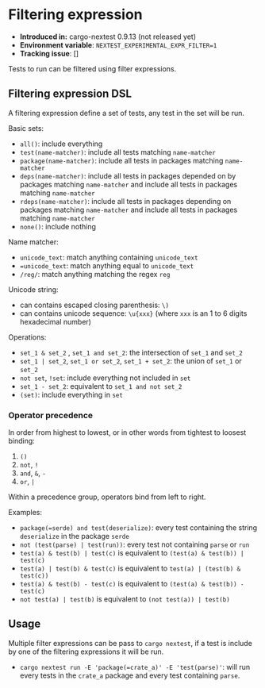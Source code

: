 # Filtering expression

* **Introduced in:** cargo-nextest 0.9.13 (not released yet)
* **Environment variable**: `NEXTEST_EXPERIMENTAL_EXPR_FILTER=1`
* **Tracking issue**: []

Tests to run can be filtered using filter expressions.

## Filtering expression DSL

A filtering expression define a set of tests, any test in the set will be run.

Basic sets:
- `all()`: include everything
- `test(name-matcher)`: include all tests matching `name-matcher`
- `package(name-matcher)`: include all tests in packages matching `name-matcher`
- `deps(name-matcher)`: include all tests in packages depended on by packages matching `name-matcher` and include all tests in packages matching `name-matcher`
- `rdeps(name-matcher)`: include all tests in packages depending on packages matching `name-matcher` and include all tests in packages matching `name-matcher`
- `none()`: include nothing

Name matcher:
- `unicode_text`: match anything containing `unicode_text`
- `=unicode_text`: match anything equal to `unicode_text`
- `/reg/`: match anything matching the regex `reg`

Unicode string:
- can contains escaped closing parenthesis: `\)`
- can contains unicode sequence: `\u{xxx}` (where `xxx` is an 1 to 6 digits hexadecimal number)

Operations:
- `set_1 & set_2` , `set_1 and set_2`: the intersection of `set_1` and `set_2`
- `set_1 | set_2`, `set_1 or set_2`, `set_1 + set_2`: the union of `set_1` or `set_2`
- `not set`, `!set`: include everything not included in `set`
- `set_1 - set_2`: equivalent to `set_1 and not set_2`
- `(set)`: include everything in `set`

### Operator precedence

In order from highest to lowest, or in other words from tightest to loosest binding:

1. `()`
2. `not`, `!`
3. `and`, `&`, `-`
4. `or`, `|`

Within a precedence group, operators bind from left to right.

Examples:
- `package(=serde) and test(deserialize)`: every test containing the string `deserialize` in the package `serde`
- `not (test(parse) | test(run))`: every test not containing `parse` or `run`
- `test(a) & test(b) | test(c)` is equivalent to `(test(a) & test(b)) | test(c)`
- `test(a) | test(b) & test(c)` is equivalent to `test(a) | (test(b) & test(c))`
- `test(a) & test(b) - test(c)` is equivalent to `(test(a) & test(b)) - test(c)`
- `not test(a) | test(b)` is equivalent to `(not test(a)) | test(b)`

## Usage

Multiple filter expressions can be pass to `cargo nextest`, if a test is include by one of the filtering expressions it will be run.

- `cargo nextest run -E 'package(=crate_a)' -E 'test(parse)'`: will run every tests in the `crate_a` package and every test containing `parse`.
